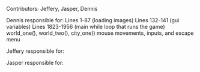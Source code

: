 Contributors: Jeffery, Jasper, Dennis

Dennis responsible for: Lines 1-87 (loading images)
                        Lines 132-141 (gui variables)
                        Lines 1823-1956 (main while loop that runs the game)
                        world_one(), world_two(), city_one() mouse movements, inputs, and escape menu

Jeffery responsible for:

Jasper responsible for:
                        
